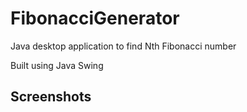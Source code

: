 # FibonacciGenerator
Java desktop application to find Nth Fibonacci number

Built using Java Swing
## Screenshots
